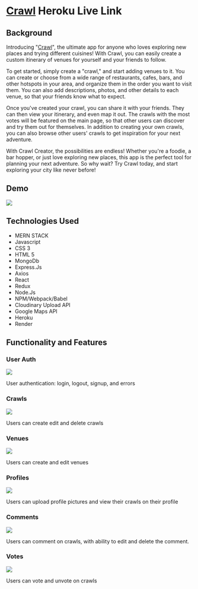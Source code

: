# [Crawl](https://socialcrawl.herokuapp.com/#/) Heroku Live Link
## Background 

Introducing "[Crawl](https://socialcrawl.herokuapp.com)", the ultimate app for anyone who loves exploring new places and trying different cuisines! With Crawl, you can easily create a custom itinerary of venues for yourself and your friends to follow.

To get started, simply create a "crawl," and start adding venues to it. You can create or choose from a wide range of restaurants, cafes, bars, and other hotspots in your area, and organize them in the order you want to visit them. You can also add descriptions, photos, and other details to each venue, so that your friends know what to expect.

Once you've created your crawl, you can share it with your friends. They can then view your itinerary, and even map it out. The crawls with the most votes will be featured on the main page, so that other users can discover and try them out for themselves. In addition to creating your own crawls, you can also browse other users' crawls to get inspiration for your next adventure.

With Crawl Creator, the possibilities are endless! Whether you're a foodie, a bar hopper, or just love exploring new places, this app is the perfect tool for planning your next adventure. So why wait? Try Crawl today, and start exploring your city like never before!

## Demo
![](https://media.giphy.com/media/SM1kjjui4VTOESPbMn/giphy.gif)

## Technologies Used
  * MERN STACK
  * Javascript
  * CSS 3
  * HTML 5
  * MongoDb
  * Express.Js
  * Axios
  * React
  * Redux
  * Node.Js
  * NPM/Webpack/Babel
  * Cloudinary Upload API
  * Google Maps API
  * Heroku
  * Render


## Functionality and Features

### User Auth 
![](https://media.giphy.com/media/Ay8z5ihXSyQetr41DM/giphy.gif)

User authentication: login, logout, signup, and errors


### Crawls
![](https://media.giphy.com/media/ApdjfRYf2qduEzQZk0/giphy.gif)

Users can create edit and delete crawls 

### Venues
![](https://media.giphy.com/media/4TU5UUO0gKDZcf4SlH/giphy.gif)

Users can create and edit venues


### Profiles
![](https://media.giphy.com/media/p3mKY6HvZ2yqOCTHTT/giphy.gif)

Users can upload profile pictures and view their crawls on their profile


### Comments
![](https://media.giphy.com/media/eFb1EjqpbkFm64O3YX/giphy.gif)

Users can comment on crawls, with ability to edit and delete the comment.

### Votes
![](https://media.giphy.com/media/2M2vGcOGXmlVJgirud/giphy.gif)

Users can vote and unvote on crawls
